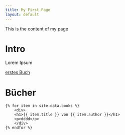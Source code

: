 ```yaml
---
title: My First Page
layout: default
---
```


This is the content of my page
# Intro
Lorem Ipsum

[erstes Buch](books/first.md)

# Bücher
    {% for item in site.data.books %}
        <div>
        <h1>{{ item.title }} von {{ item.author }}</h1>
        <p>dddd</p>
        </div>
    {% endfor %}
